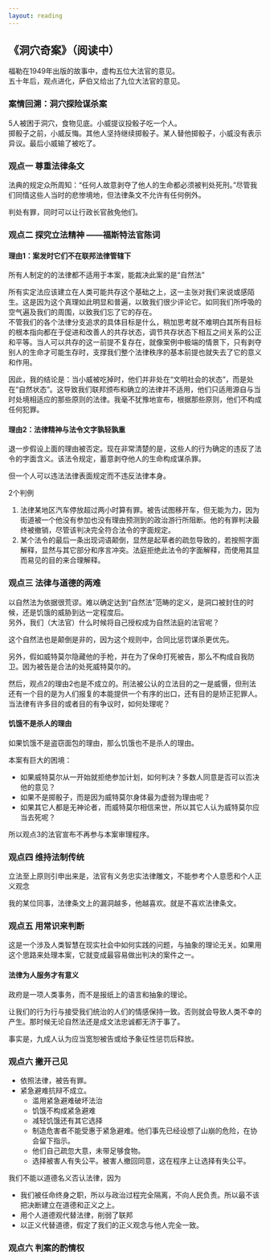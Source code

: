 ```yaml
---
layout: reading
---
```



## 《洞穴奇案》（阅读中）
福勒在1949年出版的故事中，虚构五位大法官的意见。  
五十年后，观点进化，萨伯又给出了九位大法官的意见。  

### 案情回溯：洞穴探险谋杀案

5人被困于洞穴，食物见底。小威提议投骰子吃一个人。  
掷骰子之前，小威反悔。其他人坚持继续掷骰子。某人替他掷骰子，小威没有表示异议。最后小威输了被吃了。

### 观点一 尊重法律条文

法典的规定众所周知：“任何人故意剥夺了他人的生命都必须被判处死刑。”尽管我们同情这些人当时的悲惨境地，但法律条文不允许有任何例外。  

判处有罪，同时可以让行政长官赦免他们。


### 观点二 探究立法精神 ——福斯特法官陈词

#### 理由1：案发时它们不在联邦法律管辖下

所有人制定的的法律都不适用于本案，能裁决此案的是“自然法”  

所有实定法应该建立在人类可能共存这个基础之上，这一主张对我们来说或感陌生。这是因为这个真理如此明显和普遍，以致我们很少评论它。如同我们所呼吸的空气遍及我们的周围，以致我们忘了它的存在。  
不管我们的各个法律分支追求的具体目标是什么，稍加思考就不难明白其所有目标的根本指向都在于促进和改善人的共存状态，调节共存状态下相互之间关系的公正和平等。当人可以共存的这一前提不复存在，就像案例中极端的情景下，只有剥夺别人的生命才可能生存时，支撑我们整个法律秩序的基本前提也就失去了它的意义和作用。

因此，我的结论是：当小威被吃掉时，他们并非处在“文明社会的状态”，而是处在“自然状态”。这导致我们联邦颁布和确立的法律并不适用，他们只适用源自与当时处境相适应的那些原则的法律。我毫不犹豫地宣布，根据那些原则，他们不构成任何犯罪。

#### 理由2：法律精神与法令文字孰轻孰重

退一步假设上面的理由被否定。现在非常清楚的是，这些人的行为确定的违反了法令的字面含义。该法令规定，蓄意剥夺他人的生命构成谋杀罪。  

但一个人可以违法法律表面规定而不违反法律本身。

2个判例
1. 法律某地区汽车停放超过两小时算有罪。被告试图移开车，但无能为力，因为街道被一个他没有参加也没有理由预测到的政治游行所阻断。他的有罪判决最终被撤销，尽管该判决完全符合法令的字面规定。
2. 某个法令的最后一条出现词语颠倒，显然是起草者的疏忽导致的，若按照字面解释，显然与其它部分和序言冲突。法庭拒绝此法令的字面解释，而使用其显而易见的目的来合理解释。

### 观点三 法律与道德的两难

以自然法为依据很荒谬。难以确定达到“自然法”范畴的定义，是洞口被封住的时候，还是饥饿的威胁到达一定程度后。  
另外，我们（大法官）什么时候将自己授权成为自然法庭的法官呢？  

这个自然法也是颠倒是非的，因为这个规则中，合同比惩罚谋杀更优先。

另外，假如威特莫尔隐藏他的手枪，并在为了保命打死被告，那么不构成自我防卫。因为被告是合法的处死威特莫尔的。  

然后，观点2的理由2也是不成立的。刑法被公认的立法目的之一是威慑，但刑法还有一个目的是为人们报复的本能提供一个有序的出口，还有目的是矫正犯罪人。当法律有许多目的或者目的有争议时，如何处理呢？

#### 饥饿不是杀人的理由

如果饥饿不是盗窃面包的理由，那么饥饿也不是杀人的理由。

本案有巨大的困境：  
- 如果威特莫尔从一开始就拒绝参加计划，如何判决？多数人同意是否可以否决他的意见？
- 如果不是掷骰子，而是因为威特莫尔身体最为虚弱为理由呢？
- 如果其它人都是无神论者，而威特莫尔相信来世，所以其它人认为威特莫尔应当去死呢？

所以观点3的法官宣布不再参与本案审理程序。

### 观点四 维持法制传统
立法至上原则引申出来是，法官有义务忠实法律雕文，不能参考个人意愿和个人正义观念

我的某位同事，法律条文上的漏洞越多，他越喜欢。就是不喜欢法律条文。

### 观点五 用常识来判断

这是一个涉及人类智慧在现实社会中如何实践的问题，与抽象的理论无关。如果用这个思路来处理本案，它就变成最容易做出判决的案件之一。

#### 法律为人服务才有意义

政府是一项人类事务，而不是报纸上的语言和抽象的理论。

让我们的行为行与接受我们统治的人们的情感保持一致。否则就会导致人类不幸的产生。那时候无论自然法还是成文法忠诚都无济于事了。

事实是，九成人认为应当宽恕被告或给予象征性惩罚后释放。

### 观点六 撇开己见

- 依照法律，被告有罪。
- 紧急避难抗辩不成立。
    - 滥用紧急避难破坏法治
    - 饥饿不构成紧急避难
    - 减轻饥饿还有其它选择
    - 制造危害者不能受惠于紧急避难。他们事先已经设想了山崩的危险，在协会留下指示。
    - 他们自己疏忽大意，未带足够食物。
    - 选择被害人有失公平。被害人撤回同意，这在程序上让选择有失公平。

我们不能以道德名义否认法律，因为
- 我们被任命终身之职，所以与政治过程完全隔离，不向人民负责。所以最不该把决断建立在道德和正义之上。
- 用个人道德观代替法律，削弱了联邦
- 以正义代替道德，假定了我们的正义观念与他人完全一致。


### 观点六 判案的酌情权

